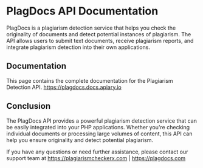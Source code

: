 # PlagDocs API Documentation

PlagDocs is a plagiarism detection service that helps you check the originality of documents and detect potential instances of plagiarism. The API allows users to submit text documents, receive plagiarism reports, and integrate plagiarism detection into their own applications.

## Documentation
This page contains the complete documentation for the Plagiarism Detection API.
https://plagdocs.docs.apiary.io

## Conclusion
The PlagDocs API provides a powerful plagiarism detection service that can be easily integrated into your PHP applications. Whether you're checking individual documents or processing large volumes of content, this API can help you ensure originality and detect potential plagiarism.

If you have any questions or need further assistance, please contact our support team at https://plagiarismcheckerx.com | https://plagdocs.com